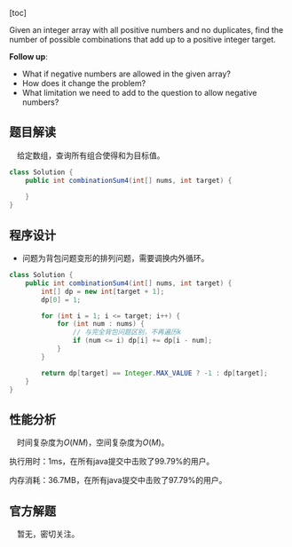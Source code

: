 [toc]

Given an integer array with all positive numbers and no duplicates, find the number of possible combinations that add up to a positive integer target.



**Follow up**:

* What if negative numbers are allowed in the given array?
* How does it change the problem?
* What limitation we need to add to the question to allow negative numbers?



## 题目解读

&emsp;给定数组，查询所有组合使得和为目标值。

```java
class Solution {
    public int combinationSum4(int[] nums, int target) {
        
    }
}
```

## 程序设计

* 问题为背包问题变形的排列问题，需要调换内外循环。

```java
class Solution {
    public int combinationSum4(int[] nums, int target) {
        int[] dp = new int[target + 1];
        dp[0] = 1;

        for (int i = 1; i <= target; i++) {
            for (int num : nums) {
                // 与完全背包问题区别，不再遍历k
                if (num <= i) dp[i] += dp[i - num];
            }
        }

        return dp[target] == Integer.MAX_VALUE ? -1 : dp[target];
    }
}
```

## 性能分析

&emsp;时间复杂度为$O(NM)$，空间复杂度为$O(M)$。

执行用时：1ms，在所有java提交中击败了99.79%的用户。

内存消耗：36.7MB，在所有java提交中击败了97.79%的用户。

## 官方解题

&emsp;暂无，密切关注。